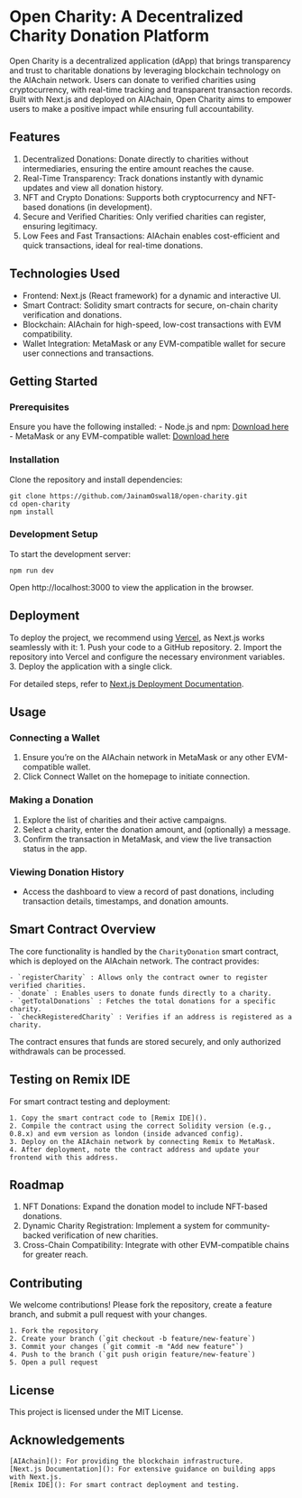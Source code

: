 # Open Charity: A Decentralized Charity Donation Platform

Open Charity is a decentralized application (dApp) that brings transparency and trust to charitable donations by leveraging blockchain technology on the AIAchain network. Users can donate to verified charities using cryptocurrency, with real-time tracking and transparent transaction records. Built with Next.js and deployed on AIAchain, Open Charity aims to empower users to make a positive impact while ensuring full accountability.


## Features
1. Decentralized Donations: Donate directly to charities without intermediaries, ensuring the entire amount reaches the cause.
2. Real-Time Transparency: Track donations instantly with dynamic updates and view all donation history.
3. NFT and Crypto Donations: Supports both cryptocurrency and NFT-based donations (in development).
4. Secure and Verified Charities: Only verified charities can register, ensuring legitimacy.
5. Low Fees and Fast Transactions: AIAchain enables cost-efficient and quick transactions, ideal for real-time donations.


## Technologies Used
- Frontend: Next.js (React framework) for a dynamic and interactive UI.
- Smart Contract: Solidity smart contracts for secure, on-chain charity verification and donations.
- Blockchain: AIAchain for high-speed, low-cost transactions with EVM compatibility.
- Wallet Integration: MetaMask or any EVM-compatible wallet for secure user connections and transactions.


## Getting Started
### Prerequisites

Ensure you have the following installed:
    - Node.js and npm: [Download here]()
    - MetaMask or any EVM-compatible wallet: [Download here]()

### Installation

Clone the repository and install dependencies:

```
git clone https://github.com/JainamOswal18/open-charity.git
cd open-charity
npm install
```

### Development Setup

To start the development server:

```
npm run dev
```

Open http://localhost:3000 to view the application in the browser.

## Deployment

To deploy the project, we recommend using [Vercel](), as Next.js works seamlessly with it:
    1. Push your code to a GitHub repository.
    2. Import the repository into Vercel and configure the necessary environment variables.
    3. Deploy the application with a single click.

For detailed steps, refer to [Next.js Deployment Documentation]().

## Usage

### Connecting a Wallet

1. Ensure you’re on the AIAchain network in MetaMask or any other EVM-compatible wallet.
2. Click Connect Wallet on the homepage to initiate connection.

### Making a Donation

1. Explore the list of charities and their active campaigns.
2. Select a charity, enter the donation amount, and (optionally) a message.
3. Confirm the transaction in MetaMask, and view the live transaction status in the app.

### Viewing Donation History

- Access the dashboard to view a record of past donations, including transaction details, timestamps, and donation amounts.

## Smart Contract Overview

The core functionality is handled by the `CharityDonation` smart contract, which is deployed on the AIAchain network. The contract provides:

    - `registerCharity` : Allows only the contract owner to register verified charities.
    - `donate` : Enables users to donate funds directly to a charity.
    - `getTotalDonations` : Fetches the total donations for a specific charity.
    - `checkRegisteredCharity` : Verifies if an address is registered as a charity.
    
The contract ensures that funds are stored securely, and only authorized withdrawals can be processed.

## Testing on Remix IDE

For smart contract testing and deployment:

    1. Copy the smart contract code to [Remix IDE]().
    2. Compile the contract using the correct Solidity version (e.g., 0.8.x) and evm version as london (inside advanced config).
    3. Deploy on the AIAchain network by connecting Remix to MetaMask.
    4. After deployment, note the contract address and update your frontend with this address.

## Roadmap

1. NFT Donations: Expand the donation model to include NFT-based donations.
2. Dynamic Charity Registration: Implement a system for community-backed verification of new charities.
3. Cross-Chain Compatibility: Integrate with other EVM-compatible chains for greater reach.

## Contributing

We welcome contributions! Please fork the repository, create a feature branch, and submit a pull request with your changes.

    1. Fork the repository
    2. Create your branch (`git checkout -b feature/new-feature`)
    3. Commit your changes (`git commit -m "Add new feature"`)
    4. Push to the branch (`git push origin feature/new-feature`)    
    5. Open a pull request

## License

This project is licensed under the MIT License.

## Acknowledgements

    [AIAchain](): For providing the blockchain infrastructure.
    [Next.js Documentation](): For extensive guidance on building apps with Next.js.
    [Remix IDE](): For smart contract deployment and testing.






<!-- This is a [Next.js](https://nextjs.org) project bootstrapped with [`create-next-app`](https://nextjs.org/docs/app/api-reference/cli/create-next-app).

## Getting Started

First, run the development server:

```bash
npm run dev
# or
yarn dev
# or
pnpm dev
# or
bun dev
```

Open [http://localhost:3000](http://localhost:3000) with your browser to see the result.

You can start editing the page by modifying `app/page.tsx`. The page auto-updates as you edit the file.

This project uses [`next/font`](https://nextjs.org/docs/app/building-your-application/optimizing/fonts) to automatically optimize and load [Geist](https://vercel.com/font), a new font family for Vercel.

## Learn More

To learn more about Next.js, take a look at the following resources:

- [Next.js Documentation](https://nextjs.org/docs) - learn about Next.js features and API.
- [Learn Next.js](https://nextjs.org/learn) - an interactive Next.js tutorial.

You can check out [the Next.js GitHub repository](https://github.com/vercel/next.js) - your feedback and contributions are welcome!

## Deploy on Vercel

The easiest way to deploy your Next.js app is to use the [Vercel Platform](https://vercel.com/new?utm_medium=default-template&filter=next.js&utm_source=create-next-app&utm_campaign=create-next-app-readme) from the creators of Next.js.

Check out our [Next.js deployment documentation](https://nextjs.org/docs/app/building-your-application/deploying) for more details. -->

